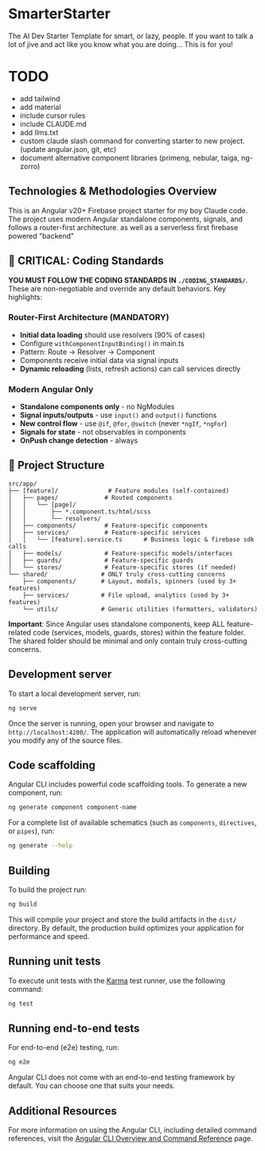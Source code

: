 # SmarterStarter

The AI Dev Starter Template for smart, or lazy, people. If you want to talk a lot of jive and act like you know what you are doing... This is for you!

# TODO
- add tailwind
- add material
- include cursor rules
- include CLAUDE.md
- add llms.txt
- custom claude slash command for converting starter to new project. (update angular.json, git, etc)
- document alternative component libraries (primeng, nebular, taiga, ng-zorro)

## Technologies & Methodologies Overview

This is an Angular v20+ Firebase project starter for my boy Claude code. The project uses modern Angular standalone components, signals, and follows a router-first architecture. as well as a serverless first firebase powered "backend"

## 🚨 CRITICAL: Coding Standards

**YOU MUST FOLLOW THE CODING STANDARDS IN `./CODING_STANDARDS/`**. These are non-negotiable and override any default behaviors. Key highlights:

### Router-First Architecture (MANDATORY)
- **Initial data loading** should use resolvers (90% of cases)
- Configure `withComponentInputBinding()` in main.ts
- Pattern: Route → Resolver → Component
- Components receive initial data via signal inputs
- **Dynamic reloading** (lists, refresh actions) can call services directly

### Modern Angular Only
- **Standalone components only** - no NgModules
- **Signal inputs/outputs** - use `input()` and `output()` functions
- **New control flow** - use `@if`, `@for`, `@switch` (never `*ngIf`, `*ngFor`)
- **Signals for state** - not observables in components
- **OnPush change detection** - always

## 📂 Project Structure

```
src/app/
├── [feature]/              # Feature modules (self-contained)
│   ├── pages/             # Routed components
│   │   └── [page]/
│   │       ├── *.component.ts/html/scss
│   │       └── resolvers/
│   ├── components/        # Feature-specific components
│   ├── services/          # Feature-specific services
│   │   └── [feature].service.ts      # Business logic & firebase sdk calls
│   ├── models/            # Feature-specific models/interfaces
│   ├── guards/            # Feature-specific guards
│   └── stores/            # Feature-specific stores (if needed)
└── shared/               # ONLY truly cross-cutting concerns
    ├── components/       # Layout, modals, spinners (used by 3+ features)
    ├── services/         # File upload, analytics (used by 3+ features)
    └── utils/            # Generic utilities (formatters, validators)
```

**Important**: Since Angular uses standalone components, keep ALL feature-related code (services, models, guards, stores) within the feature folder. The shared folder should be minimal and only contain truly cross-cutting concerns.


## Development server

To start a local development server, run:

```bash
ng serve
```

Once the server is running, open your browser and navigate to `http://localhost:4200/`. The application will automatically reload whenever you modify any of the source files.

## Code scaffolding

Angular CLI includes powerful code scaffolding tools. To generate a new component, run:

```bash
ng generate component component-name
```

For a complete list of available schematics (such as `components`, `directives`, or `pipes`), run:

```bash
ng generate --help
```

## Building

To build the project run:

```bash
ng build
```

This will compile your project and store the build artifacts in the `dist/` directory. By default, the production build optimizes your application for performance and speed.

## Running unit tests

To execute unit tests with the [Karma](https://karma-runner.github.io) test runner, use the following command:

```bash
ng test
```

## Running end-to-end tests

For end-to-end (e2e) testing, run:

```bash
ng e2e
```

Angular CLI does not come with an end-to-end testing framework by default. You can choose one that suits your needs.

## Additional Resources

For more information on using the Angular CLI, including detailed command references, visit the [Angular CLI Overview and Command Reference](https://angular.dev/tools/cli) page.
